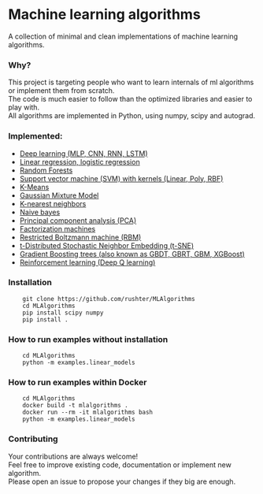 # Machine learning algorithms
A collection of minimal and clean implementations of machine learning algorithms.

### Why?
This project is targeting people who want to learn internals of ml algorithms or implement them from scratch.  
The code is much easier to follow than the optimized libraries and easier to play with.  
All algorithms are implemented in Python, using numpy, scipy and autograd.  

### Implemented:
* [Deep learning (MLP, CNN, RNN, LSTM)](mla/neuralnet)
* [Linear regression, logistic regression](mla/linear_models.py)
* [Random Forests](mla/ensemble/random_forest.py)
* [Support vector machine (SVM) with kernels (Linear, Poly, RBF)](mla/svm)
* [K-Means](mla/kmeans.py)
* [Gaussian Mixture Model](mla/gaussian_mixture.py)
* [K-nearest neighbors](mla/knn.py)
* [Naive bayes](mla/naive_bayes.py)
* [Principal component analysis (PCA)](mla/pca.py)
* [Factorization machines](mla/fm.py)
* [Restricted Boltzmann machine (RBM)](mla/rbm.py)
* [t-Distributed Stochastic Neighbor Embedding (t-SNE)](mla/tsne.py)
* [Gradient Boosting trees (also known as GBDT, GBRT, GBM, XGBoost)](mla/ensemble/gbm.py)
* [Reinforcement learning (Deep Q learning)](mla/rl)


### Installation
        git clone https://github.com/rushter/MLAlgorithms
        cd MLAlgorithms
        pip install scipy numpy
        pip install .

### How to run examples without installation
        cd MLAlgorithms
        python -m examples.linear_models

### How to run examples within Docker
        cd MLAlgorithms
        docker build -t mlalgorithms .
        docker run --rm -it mlalgorithms bash
        python -m examples.linear_models

### Contributing

Your contributions are always welcome!  
Feel free to improve existing code, documentation or implement new algorithm.  
Please open an issue to propose your changes if they big are enough.  
